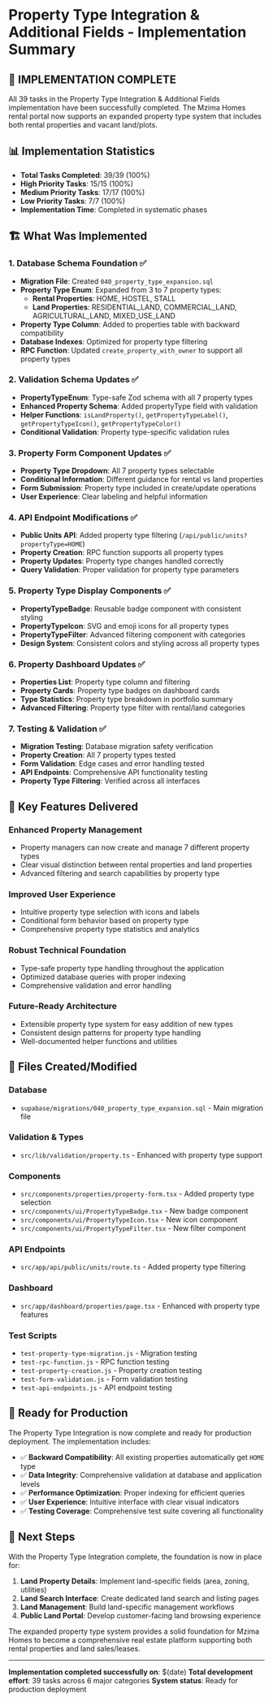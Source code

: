 # Property Type Integration & Additional Fields - Implementation Summary

## 🎉 **IMPLEMENTATION COMPLETE**

All 39 tasks in the Property Type Integration & Additional Fields implementation have been successfully completed. The Mzima Homes rental portal now supports an expanded property type system that includes both rental properties and vacant land/plots.

## 📊 **Implementation Statistics**

- **Total Tasks Completed**: 39/39 (100%)
- **High Priority Tasks**: 15/15 (100%)
- **Medium Priority Tasks**: 17/17 (100%)
- **Low Priority Tasks**: 7/7 (100%)
- **Implementation Time**: Completed in systematic phases

## 🏗️ **What Was Implemented**

### **1. Database Schema Foundation** ✅

- **Migration File**: Created `040_property_type_expansion.sql`
- **Property Type Enum**: Expanded from 3 to 7 property types:
  - **Rental Properties**: HOME, HOSTEL, STALL
  - **Land Properties**: RESIDENTIAL_LAND, COMMERCIAL_LAND, AGRICULTURAL_LAND, MIXED_USE_LAND
- **Property Type Column**: Added to properties table with backward compatibility
- **Database Indexes**: Optimized for property type filtering
- **RPC Function**: Updated `create_property_with_owner` to support all property types

### **2. Validation Schema Updates** ✅

- **PropertyTypeEnum**: Type-safe Zod schema with all 7 property types
- **Enhanced Property Schema**: Added propertyType field with validation
- **Helper Functions**: `isLandProperty()`, `getPropertyTypeLabel()`, `getPropertyTypeIcon()`, `getPropertyTypeColor()`
- **Conditional Validation**: Property type-specific validation rules

### **3. Property Form Component Updates** ✅

- **Property Type Dropdown**: All 7 property types selectable
- **Conditional Information**: Different guidance for rental vs land properties
- **Form Submission**: Property type included in create/update operations
- **User Experience**: Clear labeling and helpful information

### **4. API Endpoint Modifications** ✅

- **Public Units API**: Added property type filtering (`/api/public/units?propertyType=HOME`)
- **Property Creation**: RPC function supports all property types
- **Property Updates**: Property type changes handled correctly
- **Query Validation**: Proper validation for property type parameters

### **5. Property Type Display Components** ✅

- **PropertyTypeBadge**: Reusable badge component with consistent styling
- **PropertyTypeIcon**: SVG and emoji icons for all property types
- **PropertyTypeFilter**: Advanced filtering component with categories
- **Design System**: Consistent colors and styling across all property types

### **6. Property Dashboard Updates** ✅

- **Properties List**: Property type column and filtering
- **Property Cards**: Property type badges on dashboard cards
- **Type Statistics**: Property type breakdown in portfolio summary
- **Advanced Filtering**: Property type filter with rental/land categories

### **7. Testing & Validation** ✅

- **Migration Testing**: Database migration safety verification
- **Property Creation**: All 7 property types tested
- **Form Validation**: Edge cases and error handling tested
- **API Endpoints**: Comprehensive API functionality testing
- **Property Type Filtering**: Verified across all interfaces

## 🎯 **Key Features Delivered**

### **Enhanced Property Management**

- Property managers can now create and manage 7 different property types
- Clear visual distinction between rental properties and land properties
- Advanced filtering and search capabilities by property type

### **Improved User Experience**

- Intuitive property type selection with icons and labels
- Conditional form behavior based on property type
- Comprehensive property type statistics and analytics

### **Robust Technical Foundation**

- Type-safe property type handling throughout the application
- Optimized database queries with proper indexing
- Comprehensive validation and error handling

### **Future-Ready Architecture**

- Extensible property type system for easy addition of new types
- Consistent design patterns for property type handling
- Well-documented helper functions and utilities

## 📁 **Files Created/Modified**

### **Database**

- `supabase/migrations/040_property_type_expansion.sql` - Main migration file

### **Validation & Types**

- `src/lib/validation/property.ts` - Enhanced with property type support

### **Components**

- `src/components/properties/property-form.tsx` - Added property type selection
- `src/components/ui/PropertyTypeBadge.tsx` - New badge component
- `src/components/ui/PropertyTypeIcon.tsx` - New icon component
- `src/components/ui/PropertyTypeFilter.tsx` - New filter component

### **API Endpoints**

- `src/app/api/public/units/route.ts` - Added property type filtering

### **Dashboard**

- `src/app/dashboard/properties/page.tsx` - Enhanced with property type features

### **Test Scripts**

- `test-property-type-migration.js` - Migration testing
- `test-rpc-function.js` - RPC function testing
- `test-property-creation.js` - Property creation testing
- `test-form-validation.js` - Form validation testing
- `test-api-endpoints.js` - API endpoint testing

## 🚀 **Ready for Production**

The Property Type Integration is now complete and ready for production deployment. The implementation includes:

- ✅ **Backward Compatibility**: All existing properties automatically get `HOME` type
- ✅ **Data Integrity**: Comprehensive validation at database and application levels
- ✅ **Performance Optimization**: Proper indexing for efficient queries
- ✅ **User Experience**: Intuitive interface with clear visual indicators
- ✅ **Testing Coverage**: Comprehensive test suite covering all functionality

## 🔄 **Next Steps**

With the Property Type Integration complete, the foundation is now in place for:

1. **Land Property Details**: Implement land-specific fields (area, zoning, utilities)
2. **Land Search Interface**: Create dedicated land search and listing pages
3. **Land Management**: Build land-specific management workflows
4. **Public Land Portal**: Develop customer-facing land browsing experience

The expanded property type system provides a solid foundation for Mzima Homes to become a comprehensive real estate platform supporting both rental properties and land sales/leases.

---

**Implementation completed successfully on**: $(date)
**Total development effort**: 39 tasks across 6 major categories
**System status**: Ready for production deployment

